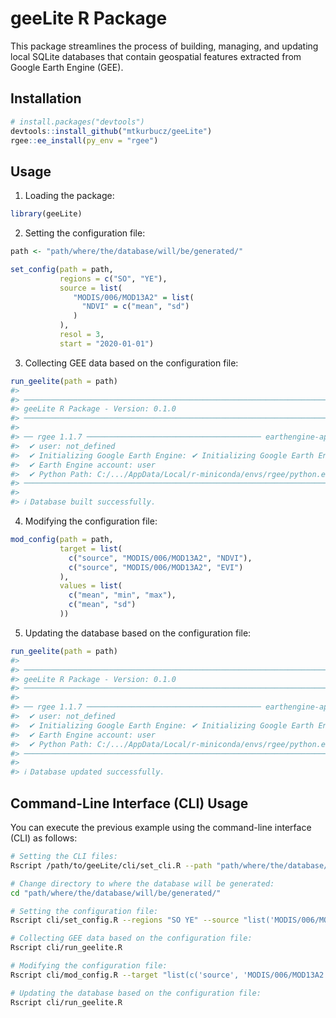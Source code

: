 
<!-- README.md is generated from README.Rmd. Please edit that file -->

# geeLite R Package

<!-- badges: start -->
<!-- badges: end -->

This package streamlines the process of building, managing, and updating
local SQLite databases that contain geospatial features extracted from
Google Earth Engine (GEE).

## Installation

``` r
# install.packages("devtools")
devtools::install_github("mtkurbucz/geeLite")
rgee::ee_install(py_env = "rgee")
```

## Usage

1) Loading the package:

``` r
library(geeLite)
```

2) Setting the configuration file:

``` r
path <- "path/where/the/database/will/be/generated/"

set_config(path = path,
           regions = c("SO", "YE"),
           source = list(
              "MODIS/006/MOD13A2" = list(
                "NDVI" = c("mean", "sd")
              )
           ),
           resol = 3,
           start = "2020-01-01")
```

3) Collecting GEE data based on the configuration file:

``` r
run_geelite(path = path)
#> 
#> ────────────────────────────────────────────────────────────────────────────────
#> geeLite R Package - Version: 0.1.0
#> ────────────────────────────────────────────────────────────────────────────────
#> 
#> ── rgee 1.1.7 ─────────────────────────────────────── earthengine-api 0.1.370 ── 
#>  ✔ user: not_defined 
#>  ✔ Initializing Google Earth Engine: ✔ Initializing Google Earth Engine:  DONE!
#>  ✔ Earth Engine account: user
#>  ✔ Python Path: C:/.../AppData/Local/r-miniconda/envs/rgee/python.exe 
#> ────────────────────────────────────────────────────────────────────────────────
#>
#> ℹ Database built successfully.
```

4) Modifying the configuration file:

``` r
mod_config(path = path,
           target = list(
             c("source", "MODIS/006/MOD13A2", "NDVI"),
             c("source", "MODIS/006/MOD13A2", "EVI")
           ),
           values = list(
             c("mean", "min", "max"),
             c("mean", "sd")
           ))
```

5) Updating the database based on the configuration file:

``` r
run_geelite(path = path)
#> 
#> ────────────────────────────────────────────────────────────────────────────────
#> geeLite R Package - Version: 0.1.0
#> ────────────────────────────────────────────────────────────────────────────────
#> 
#> ── rgee 1.1.7 ─────────────────────────────────────── earthengine-api 0.1.370 ── 
#>  ✔ user: not_defined 
#>  ✔ Initializing Google Earth Engine: ✔ Initializing Google Earth Engine:  DONE!
#>  ✔ Earth Engine account: user
#>  ✔ Python Path: C:/.../AppData/Local/r-miniconda/envs/rgee/python.exe
#> ────────────────────────────────────────────────────────────────────────────────
#>
#> ℹ Database updated successfully.
```

## Command-Line Interface (CLI) Usage

You can execute the previous example using the command-line interface (CLI) as follows:

``` bash
# Setting the CLI files:
Rscript /path/to/geeLite/cli/set_cli.R --path "path/where/the/database/will/be/generated/"

# Change directory to where the database will be generated:
cd "path/where/the/database/will/be/generated/"

# Setting the configuration file:
Rscript cli/set_config.R --regions "SO YE" --source "list('MODIS/006/MOD13A2' = list('NDVI' = c('mean', 'min')))" --resol 3 --start "2020-01-01"

# Collecting GEE data based on the configuration file:
Rscript cli/run_geelite.R

# Modifying the configuration file:
Rscript cli/mod_config.R --target "list(c('source', 'MODIS/006/MOD13A2', 'NDVI'), c('source', 'MODIS/006/MOD13A2', 'EVI'))" --values "list(c('mean', 'min', 'max'), c('mean', 'sd'))"

# Updating the database based on the configuration file:
Rscript cli/run_geelite.R
```
